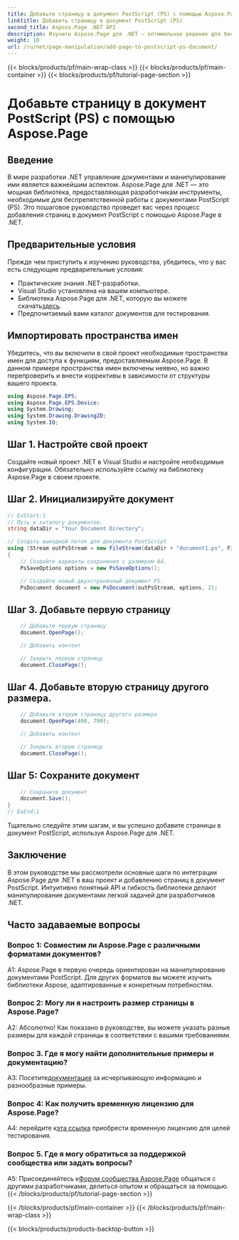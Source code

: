 ```yaml
---
title: Добавьте страницу в документ PostScript (PS) с помощью Aspose.Page
linktitle: Добавить страницу в документ PostScript (PS)
second_title: Aspose.Page .NET API
description: Изучите Aspose.Page для .NET — оптимальное решение для беспрепятственного манипулирования документами PostScript в ваших проектах .NET.
weight: 10
url: /ru/net/page-manipulation/add-page-to-postscript-ps-document/
---
```


{{< blocks/products/pf/main-wrap-class >}}
{{< blocks/products/pf/main-container >}}
{{< blocks/products/pf/tutorial-page-section >}}

# Добавьте страницу в документ PostScript (PS) с помощью Aspose.Page

## Введение

В мире разработки .NET управление документами и манипулирование ими является важнейшим аспектом. Aspose.Page для .NET — это мощная библиотека, предоставляющая разработчикам инструменты, необходимые для беспрепятственной работы с документами PostScript (PS). Это пошаговое руководство проведет вас через процесс добавления страниц в документ PostScript с помощью Aspose.Page в .NET.

## Предварительные условия

Прежде чем приступить к изучению руководства, убедитесь, что у вас есть следующие предварительные условия:

- Практические знания .NET-разработки.
- Visual Studio установлена на вашем компьютере.
-  Библиотека Aspose.Page для .NET, которую вы можете скачать[здесь](https://releases.aspose.com/page/net/).
- Предпочитаемый вами каталог документов для тестирования.

## Импортировать пространства имен

Убедитесь, что вы включили в свой проект необходимые пространства имен для доступа к функциям, предоставляемым Aspose.Page. В данном примере пространства имен включены неявно, но важно перепроверить и внести коррективы в зависимости от структуры вашего проекта.

```csharp
using Aspose.Page.EPS;
using Aspose.Page.EPS.Device;
using System.Drawing;
using System.Drawing.Drawing2D;
using System.IO;
```

## Шаг 1. Настройте свой проект

Создайте новый проект .NET в Visual Studio и настройте необходимые конфигурации. Обязательно используйте ссылку на библиотеку Aspose.Page в своем проекте.

## Шаг 2. Инициализируйте документ

```csharp
// ExStart:1
// Путь к каталогу документов.
string dataDir = "Your Document Directory";

// Создать выходной поток для документа PostScript
using (Stream outPsStream = new FileStream(dataDir + "document1.ps", FileMode.Create))
{
    // Создайте варианты сохранения с размером А4.
    PsSaveOptions options = new PsSaveOptions();

    // Создайте новый двухстраничный документ PS.
    PsDocument document = new PsDocument(outPsStream, options, 2);
```

## Шаг 3. Добавьте первую страницу

```csharp
    // Добавьте первую страницу
    document.OpenPage();

    // Добавить контент

    // Закрыть первую страницу
    document.ClosePage();
```

## Шаг 4. Добавьте вторую страницу другого размера.

```csharp
    // Добавьте вторую страницу другого размера
    document.OpenPage(400, 700);

    // Добавить контент

    // Закрыть вторую страницу
    document.ClosePage();
```

## Шаг 5: Сохраните документ

```csharp
    // Сохраните документ
    document.Save();
}
// ExEnd:1
```

Тщательно следуйте этим шагам, и вы успешно добавите страницы в документ PostScript, используя Aspose.Page для .NET.

## Заключение

В этом руководстве мы рассмотрели основные шаги по интеграции Aspose.Page для .NET в ваш проект и добавлению страниц в документ PostScript. Интуитивно понятный API и гибкость библиотеки делают манипулирование документами легкой задачей для разработчиков .NET.

## Часто задаваемые вопросы

### Вопрос 1: Совместим ли Aspose.Page с различными форматами документов?

A1: Aspose.Page в первую очередь ориентирован на манипулирование документами PostScript. Для других форматов вы можете изучить библиотеки Aspose, адаптированные к конкретным потребностям.

### Вопрос 2: Могу ли я настроить размер страницы в Aspose.Page?

А2: Абсолютно! Как показано в руководстве, вы можете указать разные размеры для каждой страницы в соответствии с вашими требованиями.

### Вопрос 3. Где я могу найти дополнительные примеры и документацию?

 A3: Посетите[документация](https://reference.aspose.com/page/net/) за исчерпывающую информацию и разнообразные примеры.

### Вопрос 4: Как получить временную лицензию для Aspose.Page?

 A4: перейдите к[эта ссылка](https://purchase.aspose.com/temporary-license/) приобрести временную лицензию для целей тестирования.

### Вопрос 5. Где я могу обратиться за поддержкой сообщества или задать вопросы?

 A5: Присоединяйтесь к[Форум сообщества Aspose.Page](https://forum.aspose.com/c/page/39) общаться с другими разработчиками, делиться опытом и обращаться за помощью.
{{< /blocks/products/pf/tutorial-page-section >}}

{{< /blocks/products/pf/main-container >}}
{{< /blocks/products/pf/main-wrap-class >}}

{{< blocks/products/products-backtop-button >}}
